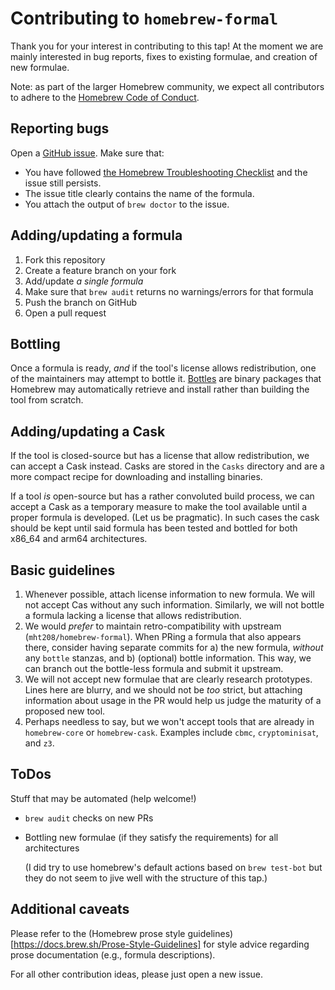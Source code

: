 # Contributing to `homebrew-formal`

Thank you for your interest in contributing to this tap!
At the moment we are mainly interested in bug reports, fixes to existing formulae,
and creation of new formulae.

Note: as part of the larger Homebrew community, we expect all contributors to
adhere to the [Homebrew Code of Conduct](https://github.com/Homebrew/.github/blob/HEAD/CODE_OF_CONDUCT.md#code-of-conduct).

## Reporting bugs

Open a [GitHub issue](https://github.com/lou1306/homebrew-formal/issues/new).
Make sure that:

* You have followed [the Homebrew Troubleshooting Checklist](https://docs.brew.sh/Troubleshooting) and the issue still persists.
* The issue title clearly contains the name of the formula.
* You attach the output of `brew doctor` to the issue.

## Adding/updating a formula

1. Fork this repository
2. Create a feature branch on your fork
3. Add/update *a single formula*
4. Make sure that `brew audit` returns no warnings/errors for that formula
5. Push the branch on GitHub
6. Open a pull request

## Bottling

Once a formula is ready, *and* if the tool's license allows redistribution,
one of the maintainers may attempt to bottle it.
[Bottles](https://docs.brew.sh/Bottles) are binary packages that Homebrew 
may automatically retrieve and install rather than building the tool from
scratch.

## Adding/updating a Cask

If the tool is closed-source but has a license that allow redistribution,
we can accept a Cask instead. Casks are stored in the `Casks` directory
and are a more compact recipe for downloading and installing binaries.

If a tool *is* open-source but has a rather convoluted build process,
we can accept a Cask as a temporary measure to make the tool available until
a proper formula is developed. (Let us be pragmatic). In such cases the
cask should be kept until said formula has been tested and bottled for both
x86_64 and arm64 architectures.

## Basic guidelines

1. Whenever possible, attach license information to new formula. We will
   not accept Cas without any such information. Similarly, we will not
   bottle a formula lacking a license that allows redistribution.
2. We would *prefer* to maintain retro-compatibility with upstream
   (`mht208/homebrew-formal`). When PRing a formula that also appears there,
   consider having separate commits for a) the new formula, *without*
   any `bottle` stanzas, and b) (optional) bottle information. This way,
   we can branch out the bottle-less formula and submit it upstream.
3. We will not accept new formulae that are clearly research prototypes.
   Lines here are blurry, and we should not be *too* strict, but attaching
   information about usage in the PR would help us judge the maturity
   of a proposed new tool.
4. Perhaps needless to say, but we won't accept tools that are already in
   `homebrew-core` or `homebrew-cask`. Examples include `cbmc`,
   `cryptominisat`, and `z3`.

## ToDos

Stuff that may be automated (help welcome!)

* `brew audit` checks on new PRs
* Bottling new formulae (if they satisfy the requirements) for all
  architectures

  (I did try to use homebrew's default actions based on `brew test-bot`
but they do not seem to jive well with the structure of this tap.)

## Additional caveats

Please refer to the (Homebrew prose style guidelines)[https://docs.brew.sh/Prose-Style-Guidelines]
for style advice regarding prose documentation (e.g., formula descriptions).

For all other contribution ideas, please just open a new issue.

